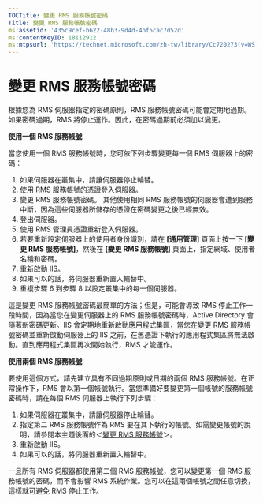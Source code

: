 ```yaml
---
TOCTitle: 變更 RMS 服務帳號密碼
Title: 變更 RMS 服務帳號密碼
ms:assetid: '435c9cef-b622-48b3-9d4d-4bf5cac7d52d'
ms:contentKeyID: 18112912
ms:mtpsurl: 'https://technet.microsoft.com/zh-tw/library/Cc720273(v=WS.10)'
---
```


變更 RMS 服務帳號密碼
=====================

根據您為 RMS 伺服器指定的密碼原則，RMS 服務帳號密碼可能會定期地過期。如果密碼過期，RMS 將停止運作。因此，在密碼過期前必須加以變更。

**使用一個 RMS 服務帳號**

當您使用一個 RMS 服務帳號時，您可依下列步驟變更每一個 RMS 伺服器上的密碼：

1.  如果伺服器在叢集中，請讓伺服器停止輪替。
2.  使用 RMS 服務帳號的憑證登入伺服器。
3.  變更 RMS 服務帳號密碼。
    其他使用相同 RMS 服務帳號的伺服器會遭到服務中斷，因為這些伺服器所儲存的憑證在密碼變更之後已經無效。
4.  登出伺服器。
5.  使用 RMS 管理員憑證重新登入伺服器。
6.  若要重新設定伺服器上的使用者身份識別，請在 **\[通用管理\]** 頁面上按一下 **\[變更 RMS 服務帳號\]**，然後在 **\[變更 RMS 服務帳號\]** 頁面上，指定網域、使用者名稱和密碼。
7.  重新啟動 IIS。
8.  如果可以的話，將伺服器重新置入輪替中。
9.  重複步驟 6 到步驟 8 以設定叢集中的每一個伺服器。

這是變更 RMS 服務帳號密碼最簡單的方法；但是，可能會導致 RMS 停止工作一段時間，因為當您在變更伺服器上的 RMS 服務帳號密碼時，Active Directory 會隨著新密碼更新。IIS 會定期地重新啟動應用程式集區，當您在變更 RMS 服務帳號密碼並重新啟動伺服器上的 IIS 之前，在舊憑證下執行的應用程式集區將無法啟動。直到應用程式集區再次開始執行，RMS 才能運作。

**使用兩個 RMS 服務帳號**

要使用這個方式，請先建立具有不同過期原則或日期的兩個 RMS 服務帳號。在正常操作下，RMS 會以第一個帳號執行。當您準備好要變更第一個帳號的服務帳號密碼時，請在每個 RMS 伺服器上執行下列步驟：

1.  如果伺服器在叢集中，請讓伺服器停止輪替。
2.  指定第二 RMS 服務帳號作為 RMS 要在其下執行的帳號。如需變更帳號的說明，請參閱本主題後面的＜[變更 RMS 服務帳號](https://technet.microsoft.com/f257d66d-b823-41e4-bcb7-7c90eb295238)＞。
3.  重新啟動 IIS。
4.  如果可以的話，將伺服器重新置入輪替中。

一旦所有 RMS 伺服器都使用第二個 RMS 服務帳號，您可以變更第一個 RMS 服務帳號的密碼，而不會影響 RMS 系統作業。您可以在這兩個帳號之間任意切換，這樣就可避免 RMS 停止工作。